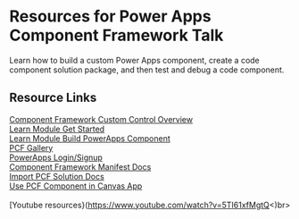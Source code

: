 # Resources for Power Apps Component Framework Talk

Learn how to build a custom Power Apps component, create a code component solution package, and then test and debug a code component.

## Resource Links

[Component Framework Custom Control Overview](https://docs.microsoft.com/powerapps/developer/component-framework/custom-controls-overview?WT.mc_id=build-studiosession-cassieb) <br>
[Learn Module Get Started](https://docs.microsoft.com/learn/modules/get-started-component-framework/1-introduction?WT.mc_id=ca-5902-cassieb)<br>
[Learn Module Build PowerApps Component](https://docs.microsoft.com/learn/modules/build-power-app-component/?WT.mc_id=ca-5902-cassieb)<br>
[PCF Gallery](https://pcf.gallery/page/2/)<br>
[PowerApps Login/Signup](https://powerapps.microsoft.com/)<br>
[Component Framework Manifest Docs](https://docs.microsoft.com/powerapps/developer/component-framework/manifest-schema-reference/?WT.mc_id=ca-5902-cassieb)<br>
[Import PCF Solution Docs](https://docs.microsoft.com/powerapps/maker/common-data-service/import-update-export-solutions/?WT.mc_id=ca-5902-cassieb)<br>
[Use PCF Component in Canvas App](https://docs.microsoft.com/powerapps/developer/component-framework/component-framework-for-canvas-apps#add-components-to-a-canvas-app?WT.mc_id=ca-5902-cassieb)<br>
<br>[Youtube resources}(https://www.youtube.com/watch?v=5TI61xfMgtQ<)br>
